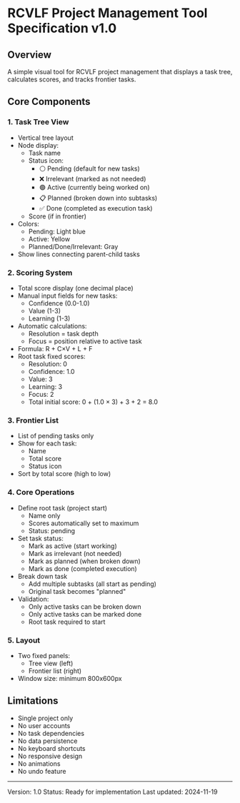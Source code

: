 # RCVLF Project Management Tool Specification v1.0

## Overview
A simple visual tool for RCVLF project management that displays a task tree, calculates scores, and tracks frontier tasks.

## Core Components

### 1. Task Tree View
- Vertical tree layout
- Node display:
  - Task name
  - Status icon:
    - ⚪ Pending (default for new tasks)
    - ❌ Irrelevant (marked as not needed)
    - 🟢 Active (currently being worked on)
    - 📋 Planned (broken down into subtasks)
    - ✅ Done (completed as execution task)
  - Score (if in frontier)
- Colors:
  - Pending: Light blue
  - Active: Yellow
  - Planned/Done/Irrelevant: Gray
- Show lines connecting parent-child tasks

### 2. Scoring System
- Total score display (one decimal place)
- Manual input fields for new tasks:
  - Confidence (0.0-1.0)
  - Value (1-3)
  - Learning (1-3)
- Automatic calculations:
  - Resolution = task depth
  - Focus = position relative to active task
- Formula: R + C×V + L + F
- Root task fixed scores:
  - Resolution: 0
  - Confidence: 1.0
  - Value: 3
  - Learning: 3
  - Focus: 2
  - Total initial score: 0 + (1.0 × 3) + 3 + 2 = 8.0

### 3. Frontier List
- List of pending tasks only
- Show for each task:
  - Name
  - Total score
  - Status icon
- Sort by total score (high to low)

### 4. Core Operations
- Define root task (project start)
  - Name only
  - Scores automatically set to maximum
  - Status: pending
- Set task status:
  - Mark as active (start working)
  - Mark as irrelevant (not needed)
  - Mark as planned (when broken down)
  - Mark as done (completed execution)
- Break down task
  - Add multiple subtasks (all start as pending)
  - Original task becomes "planned"
- Validation:
  - Only active tasks can be broken down
  - Only active tasks can be marked done
  - Root task required to start

### 5. Layout
- Two fixed panels:
  - Tree view (left)
  - Frontier list (right)
- Window size: minimum 800x600px

## Limitations
- Single project only
- No user accounts
- No task dependencies
- No data persistence
- No keyboard shortcuts
- No responsive design
- No animations
- No undo feature

---
Version: 1.0
Status: Ready for implementation
Last updated: 2024-11-19

